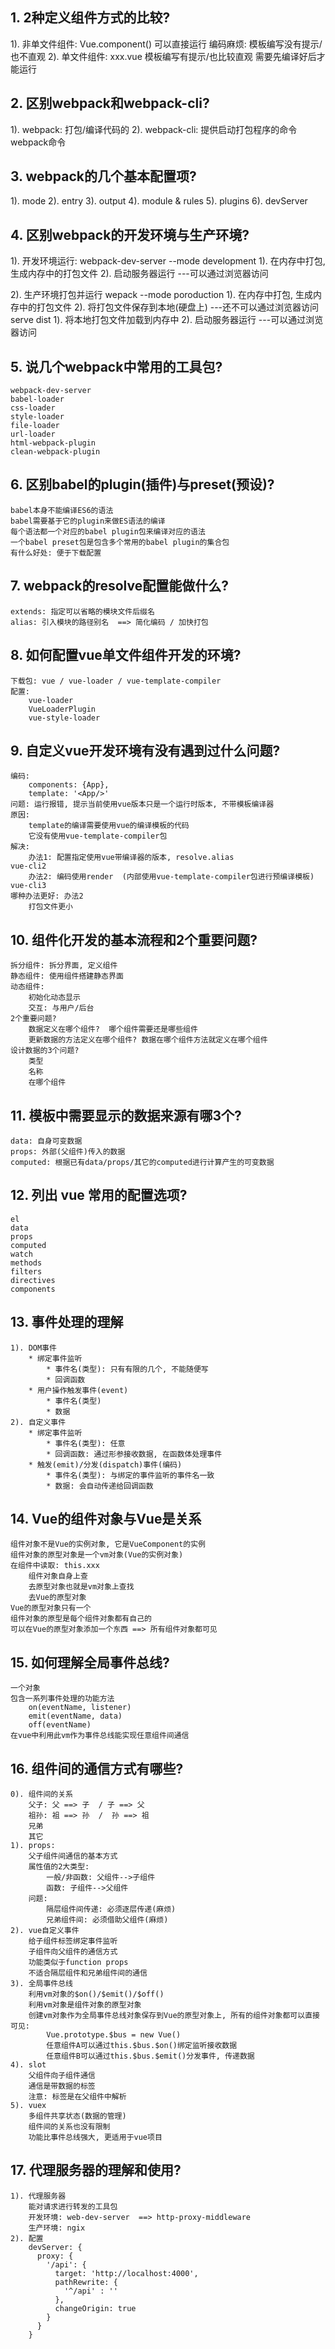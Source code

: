 ## 1. 2种定义组件方式的比较?
  1). 非单文件组件: Vue.component()
      可以直接运行
      编码麻烦: 模板编写没有提示/也不直观
  2). 单文件组件: xxx.vue
      模板编写有提示/也比较直观
      需要先编译好后才能运行

## 2. 区别webpack和webpack-cli?
  1). webpack: 打包/编译代码的
  2). webpack-cli: 提供启动打包程序的命令 webpack命令

## 3. webpack的几个基本配置项?
  1). mode
  2). entry
  3). output
  4). module & rules
  5). plugins
  6). devServer

## 4. 区别webpack的开发环境与生产环境?
  1). 开发环境运行: 
      webpack-dev-server --mode development
      1). 在内存中打包, 生成内存中的打包文件
      2). 启动服务器运行  ---可以通过浏览器访问

  2). 生产环境打包并运行
      wepack --mode poroduction
      1). 在内存中打包, 生成内存中的打包文件
      2). 将打包文件保存到本地(硬盘上)    ---还不可以通过浏览器访问
      serve dist
      1). 将本地打包文件加载到内存中
      2). 启动服务器运行   ---可以通过浏览器访问


## 5. 说几个webpack中常用的工具包?
    webpack-dev-server
    babel-loader
    css-loader
    style-loader
    file-loader
    url-loader
    html-webpack-plugin
    clean-webpack-plugin

## 6. 区别babel的plugin(插件)与preset(预设)?
    babel本身不能编译ES6的语法
    babel需要基于它的plugin来做ES语法的编译
    每个语法都一个对应的babel plugin包来编译对应的语法
    一个babel preset包是包含多个常用的babel plugin的集合包
    有什么好处: 便于下载配置

## 7. webpack的resolve配置能做什么?
    extends: 指定可以省略的模块文件后缀名
    alias: 引入模块的路径别名  ==> 简化编码 / 加快打包

## 8. 如何配置vue单文件组件开发的环境?
    下载包: vue / vue-loader / vue-template-compiler
    配置:
        vue-loader
        VueLoaderPlugin
        vue-style-loader

## 9. 自定义vue开发环境有没有遇到过什么问题?
    编码:
        components: {App},
        template: '<App/>'
    问题: 运行报错, 提示当前使用vue版本只是一个运行时版本, 不带模板编译器
    原因:
        template的编译需要使用vue的编译模板的代码
        它没有使用vue-template-compiler包
    解决:
        办法1: 配置指定使用vue带编译器的版本, resolve.alias                    vue-cli2
        办法2: 编码使用render  (内部使用vue-template-compiler包进行预编译模板)   vue-cli3
    哪种办法更好: 办法2
        打包文件更小


## 10. 组件化开发的基本流程和2个重要问题?
    拆分组件: 拆分界面, 定义组件
    静态组件: 使用组件搭建静态界面
    动态组件:
        初始化动态显示
        交互: 与用户/后台
    2个重要问题?
        数据定义在哪个组件?  哪个组件需要还是哪些组件
        更新数据的方法定义在哪个组件? 数据在哪个组件方法就定义在哪个组件
    设计数据的3个问题?
        类型
        名称 
        在哪个组件

## 11. 模板中需要显示的数据来源有哪3个?
    data: 自身可变数据
    props: 外部(父组件)传入的数据
    computed: 根据已有data/props/其它的computed进行计算产生的可变数据

## 12. 列出 vue 常用的配置选项?
    el
    data
    props
    computed
    watch
    methods
    filters
    directives
    components

## 13. 事件处理的理解
    1). DOM事件
        * 绑定事件监听
            * 事件名(类型): 只有有限的几个, 不能随便写
            * 回调函数
        * 用户操作触发事件(event)
            * 事件名(类型)
            * 数据
    2). 自定义事件
        * 绑定事件监听
            * 事件名(类型): 任意
            * 回调函数: 通过形参接收数据, 在函数体处理事件
        * 触发(emit)/分发(dispatch)事件(编码)
            * 事件名(类型): 与绑定的事件监听的事件名一致
            * 数据: 会自动传递给回调函数

## 14. Vue的组件对象与Vue是关系
    组件对象不是Vue的实例对象, 它是VueComponent的实例
    组件对象的原型对象是一个vm对象(Vue的实例对象)
    在组件中读取: this.xxx
        组件对象自身上查
        去原型对象也就是vm对象上查找
        去Vue的原型对象
    Vue的原型对象只有一个
    组件对象的原型是每个组件对象都有自己的
    可以在Vue的原型对象添加一个东西 ==> 所有组件对象都可见

## 15. 如何理解全局事件总线?
    一个对象
    包含一系列事件处理的功能方法
        on(eventName, listener)
        emit(eventName, data)
        off(eventName)
    在vue中利用此vm作为事件总线能实现任意组件间通信

## 16. 组件间的通信方式有哪些?
    0). 组件间的关系
        父子: 父 ==> 子  / 子 ==> 父
        祖孙: 祖 ==> 孙  /  孙 ==> 祖 
        兄弟
        其它
    1). props:
        父子组件间通信的基本方式
        属性值的2大类型:
            一般/非函数: 父组件-->子组件
            函数: 子组件-->父组件
        问题: 
            隔层组件间传递: 必须逐层传递(麻烦)
            兄弟组件间: 必须借助父组件(麻烦)
    2). vue自定义事件
        给子组件标签绑定事件监听
        子组件向父组件的通信方式
        功能类似于function props
        不适合隔层组件和兄弟组件间的通信
    3). 全局事件总线
        利用vm对象的$on()/$emit()/$off()
        利用vm对象是组件对象的原型对象
        创建vm对象作为全局事件总线对象保存到Vue的原型对象上, 所有的组件对象都可以直接可见:
            Vue.prototype.$bus = new Vue()
            任意组件A可以通过this.$bus.$on()绑定监听接收数据
            任意组件B可以通过this.$bus.$emit()分发事件, 传递数据
    4). slot
        父组件向子组件通信
        通信是带数据的标签
        注意: 标签是在父组件中解析
    5). vuex
        多组件共享状态(数据的管理)
        组件间的关系也没有限制
        功能比事件总线强大, 更适用于vue项目

## 17. 代理服务器的理解和使用?
    1). 代理服务器
        能对请求进行转发的工具包
        开发环境: web-dev-server  ==> http-proxy-middleware
        生产环境: ngix
    2). 配置
        devServer: {
          proxy: {
            '/api': {
              target: 'http://localhost:4000',
              pathRewrite: {
                '^/api' : '' 
              },
              changeOrigin: true
            }
          }
        }